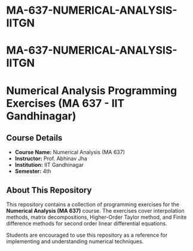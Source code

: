 # MA-637-NUMERICAL-ANALYSIS-IITGN
# MA-637-NUMERICAL-ANALYSIS-IITGN
# **Numerical Analysis Programming Exercises (MA 637 - IIT Gandhinagar)**  

## **Course Details**  
- **Course Name:** Numerical Analysis (MA 637)  
- **Instructor:** Prof. Abhinav Jha  
- **Institution:** IIT Gandhinagar  
- **Semester:** 4th 

## **About This Repository**  
This repository contains a collection of programming exercises for the **Numerical Analysis (MA 637)** course. The exercises cover interpolation methods, matrix decompositions, Higher-Order Taylor method, and Finite difference methods for second order linear differential equations.  

Students are encouraged to use this repository as a reference for implementing and understanding numerical techniques.  

